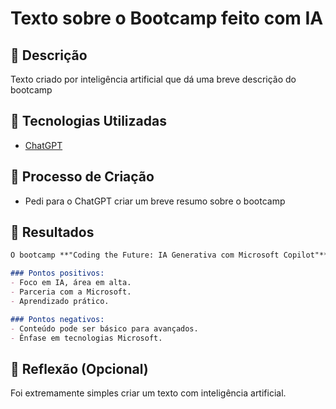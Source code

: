 # Texto sobre o Bootcamp feito com IA

## 📒 Descrição
Texto criado por inteligência artificial que dá uma breve descrição do bootcamp

## 🤖 Tecnologias Utilizadas
- [ChatGPT](https://chatgpt.com)

## 🧐 Processo de Criação
- Pedi para o ChatGPT criar um breve resumo sobre o bootcamp

## 🚀 Resultados
```markdown
O bootcamp **"Coding the Future: IA Generativa com Microsoft Copilot"**, da DIO em parceria com a Microsoft, ensina conceitos de IA generativa e desenvolvimento com foco nas ferramentas Microsoft. É indicado para iniciantes e quem busca se atualizar no mercado de tecnologia.

### Pontos positivos:
- Foco em IA, área em alta.
- Parceria com a Microsoft.
- Aprendizado prático.

### Pontos negativos:
- Conteúdo pode ser básico para avançados.
- Ênfase em tecnologias Microsoft.

```

## 💭 Reflexão (Opcional)
Foi extremamente simples criar um texto com inteligência artificial.
